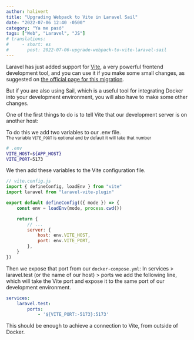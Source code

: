 ```yaml
---
author: halivert
title: "Upgrading Webpack to Vite in Laravel Sail"
date: "2022-07-06 12:40 -0500"
category: "Ya me pasó"
tags: ["Web", "Laravel", "JS"]
# translations:
#     - short: es
#       post: 2022-07-06-upgrade-webpack-to-vite-laravel-sail
---
```


Laravel has just added support for [Vite][1], a very powerful frontend
development tool, and you can use it if you make some small changes, as
suggested on [the official page for this migration][2].

But if you are also using Sail, which is a useful tool for integrating Docker
into your development environment, you will also have to make some other
changes.

<!-- Keep reading -->

One of the first things to do is to tell Vite that our development server is on
another host:

To do this we add two variables to our .env file.<br />
<small>
    The variable `VITE_PORT` is optional and by default it will take that number
</small>

```sh
# .env
VITE_HOST=${APP_HOST}
VITE_PORT=5173
```

We then add these variables to the Vite configuration file.

```js
// vite.config.js
import { defineConfig, loadEnv } from "vite"
import laravel from "laravel-vite-plugin"

export default defineConfig(({ mode }) => {
    const env = loadEnv(mode, process.cwd())

    return {
        // ...
        server: {
            host: env.VITE_HOST,
            port: env.VITE_PORT,
        },
    }
})
```

Then we expose that port from our `docker-compose.yml`: In services >
laravel.test (or the name of our host) > ports we add the following line, which
will take the Vite port and expose it to the same port of our development
environment.

```yml
services:
    laravel.test:
        ports:
            - '${VITE_PORT:-5173}:5173'
```


This should be enough to achieve a connection to Vite, from outside of Docker.

[1]: https://vitejs.dev/
[2]: https://github.com/laravel/vite-plugin/blob/main/UPGRADE.md#migrating-from-laravel-mix-to-vite

